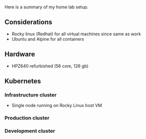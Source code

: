 Here is a summary of my home lab setup.

## Considerations

- Rocky linux (Redhat) for all virtual machines since same as work
- Ubuntu and Alpine for all containers

## Hardware

- HPZ640 refurbished (56 core, 126 gb)

## Kubernetes

### Infrastructure cluster

- Single node running on Rocky Linux host VM

### Production cluster


### Development cluster
